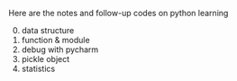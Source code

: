 Here are the notes and follow-up codes on python learning

0. data structure
1. function & module
2. debug with pycharm
3. pickle object
4. statistics
